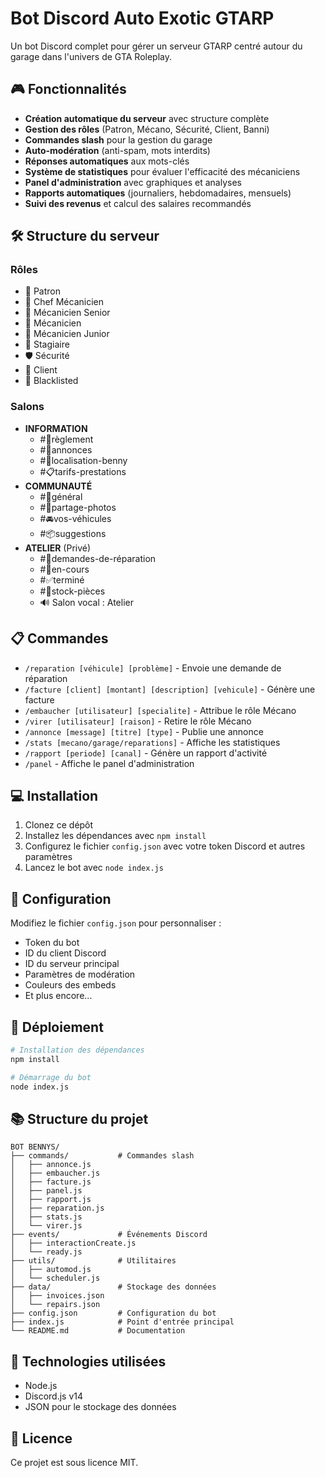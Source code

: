 # Bot Discord Auto Exotic GTARP

Un bot Discord complet pour gérer un serveur GTARP centré autour du garage dans l'univers de GTA Roleplay.

## 🎮 Fonctionnalités

- **Création automatique du serveur** avec structure complète
- **Gestion des rôles** (Patron, Mécano, Sécurité, Client, Banni)
- **Commandes slash** pour la gestion du garage
- **Auto-modération** (anti-spam, mots interdits)
- **Réponses automatiques** aux mots-clés
- **Système de statistiques** pour évaluer l'efficacité des mécaniciens
- **Panel d'administration** avec graphiques et analyses
- **Rapports automatiques** (journaliers, hebdomadaires, mensuels)
- **Suivi des revenus** et calcul des salaires recommandés

## 🛠️ Structure du serveur

### Rôles
- 👑 Patron
- 🔧 Chef Mécanicien
- 🔧 Mécanicien Senior
- 🔧 Mécanicien
- 🔧 Mécanicien Junior
- 🔰 Stagiaire
- 🛡️ Sécurité
- 💬 Client
- 🚫 Blacklisted

### Salons
- **INFORMATION**
  - #📜règlement
  - #📢annonces
  - #📍localisation-benny
  - #📋tarifs-prestations
- **COMMUNAUTÉ**
  - #💬général
  - #🎥partage-photos
  - #🚘vos-véhicules
  - #📦suggestions
- **ATELIER** (Privé)
  - #📂demandes-de-réparation
  - #🔧en-cours
  - #✅terminé
  - #🧰stock-pièces
  - 🔊 Salon vocal : Atelier

## 📋 Commandes

- `/reparation [véhicule] [problème]` - Envoie une demande de réparation
- `/facture [client] [montant] [description] [vehicule]` - Génère une facture
- `/embaucher [utilisateur] [specialite]` - Attribue le rôle Mécano
- `/virer [utilisateur] [raison]` - Retire le rôle Mécano
- `/annonce [message] [titre] [type]` - Publie une annonce
- `/stats [mecano/garage/reparations]` - Affiche les statistiques
- `/rapport [periode] [canal]` - Génère un rapport d'activité
- `/panel` - Affiche le panel d'administration

## 💻 Installation

1. Clonez ce dépôt
2. Installez les dépendances avec `npm install`
3. Configurez le fichier `config.json` avec votre token Discord et autres paramètres
4. Lancez le bot avec `node index.js`

## 📝 Configuration

Modifiez le fichier `config.json` pour personnaliser :
- Token du bot
- ID du client Discord
- ID du serveur principal
- Paramètres de modération
- Couleurs des embeds
- Et plus encore...

## 🚀 Déploiement

```bash
# Installation des dépendances
npm install

# Démarrage du bot
node index.js
```

## 📚 Structure du projet

```
BOT BENNYS/
├── commands/           # Commandes slash
│   ├── annonce.js
│   ├── embaucher.js
│   ├── facture.js
│   ├── panel.js
│   ├── rapport.js
│   ├── reparation.js
│   ├── stats.js
│   └── virer.js
├── events/             # Événements Discord
│   ├── interactionCreate.js
│   └── ready.js
├── utils/              # Utilitaires
│   ├── automod.js
│   └── scheduler.js
├── data/               # Stockage des données
│   ├── invoices.json
│   └── repairs.json
├── config.json         # Configuration du bot
├── index.js            # Point d'entrée principal
└── README.md           # Documentation
```

## 🔧 Technologies utilisées

- Node.js
- Discord.js v14
- JSON pour le stockage des données

## 📄 Licence

Ce projet est sous licence MIT.